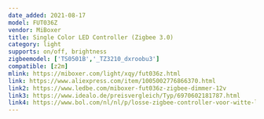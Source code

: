 ```yaml
---
date_added: 2021-08-17
model: FUT036Z
vendor: MiBoxer
title: Single Color LED Controller (Zigbee 3.0)
category: light
supports: on/off, brightness
zigbeemodel: ['TS0501B','_TZ3210_dxroobu3']
compatible: [z2m]
mlink: https://miboxer.com/light/xqy/fut036z.html
link: https://www.aliexpress.com/item/1005002776866370.html
link2: https://www.ledbe.com/miboxer-fut036z-zigbee-dimmer-12v
link3: https://www.idealo.de/preisvergleich/Typ/6970602181787.html
link4: https://www.bol.com/nl/nl/p/losse-zigbee-controller-voor-witte-led-strips-geschikt-voor-philips-hue/9200000130874475/
---
```

